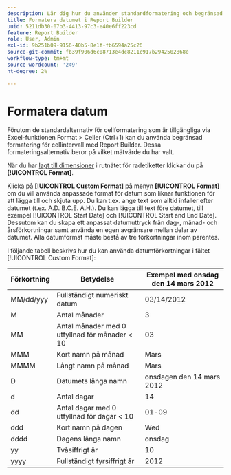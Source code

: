 ```yaml
---
description: Lär dig hur du använder standardformatering och begränsad formatering i cellintervall.
title: Formatera datumet i Report Builder
uuid: 5211db30-07b3-4413-97c3-e40e6ff223cd
feature: Report Builder
role: User, Admin
exl-id: 9b251b09-9156-40b5-8e1f-fb6594a25c26
source-git-commit: fb39f906d6c08713e4dc8211c917b2942502868e
workflow-type: tm+mt
source-wordcount: '249'
ht-degree: 2%

---
```


# Formatera datum

Förutom de standardalternativ för cellformatering som är tillgängliga via Excel-funktionen Format > Celler (Ctrl+1) kan du använda begränsad formatering för cellintervall med Report Builder. Dessa formateringsalternativ beror på vilket mätvärde du har valt.

När du har [lagt till dimensioner](/help/analyze/report-builder/layout/c-metrics-dimensions/t-add-metrics-and-dimensions.md) i rutnätet för radetiketter klickar du på **[!UICONTROL Format]**.

Klicka på **[!UICONTROL Custom Format]** på menyn **[!UICONTROL Format]** om du vill använda anpassade format för datum som liknar funktionen för att lägga till och skjuta upp. Du kan t.ex. ange text som alltid infaller efter datumet (t.ex. A.D. B.C.E. A.H.). Du kan lägga till text före datumet, till exempel [!UICONTROL Start Date] och [!UICONTROL Start and End Date]. Dessutom kan du skapa ett anpassat datumuttryck från dag-, månad- och årsförkortningar samt använda en egen avgränsare mellan delar av datumet. Alla datumformat måste bestå av tre förkortningar inom parentes.

I följande tabell beskrivs hur du kan använda datumförkortningar i fältet [!UICONTROL Custom Format]:

| Förkortning | Betydelse | Exempel   med onsdag den 14 mars 2012 |
|--- |--- |--- |
| MM/dd/yyy | Fullständigt numeriskt datum | 03/14/2012 |
| M | Antal månader | 3 |
| MM | Antal månader med 0 utfyllnad för månader &lt; 10 | 03 |
| MMM | Kort namn på månad | Mars |
| MMMM | Långt namn på månad | Mars |
| D | Datumets långa namn | onsdagen den 14 mars 2012 |
| d | Antal dagar | 14 |
| dd | Antal dagar med 0 utfyllnad för dagar &lt; 10 | 01-09 |
| ddd | Kort namn på dagen | Wed |
| dddd | Dagens långa namn | onsdag |
| yy | Tvåsiffrigt år | 10 |
| yyyy | Fullständigt fyrsiffrigt år | 2012 |
